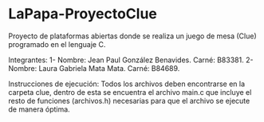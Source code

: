 # LaPapa-ProyectoClue
Proyecto de plataformas abiertas donde se realiza un juego de mesa (Clue) programado en el lenguaje C.

Integrantes:
    1- Nombre: Jean Paul González Benavides. Carné: B83381.
    2- Nombre: Laura Gabriela Mata Mata. Carné: B84689.


Instrucciones de ejecución:
    Todos los archivos deben encontrarse en la carpeta clue, dentro de esta se encuentra el archivo main.c que incluye el resto de funciones (archivos.h) necesarias para que el archivo se ejecute de manera óptima.
